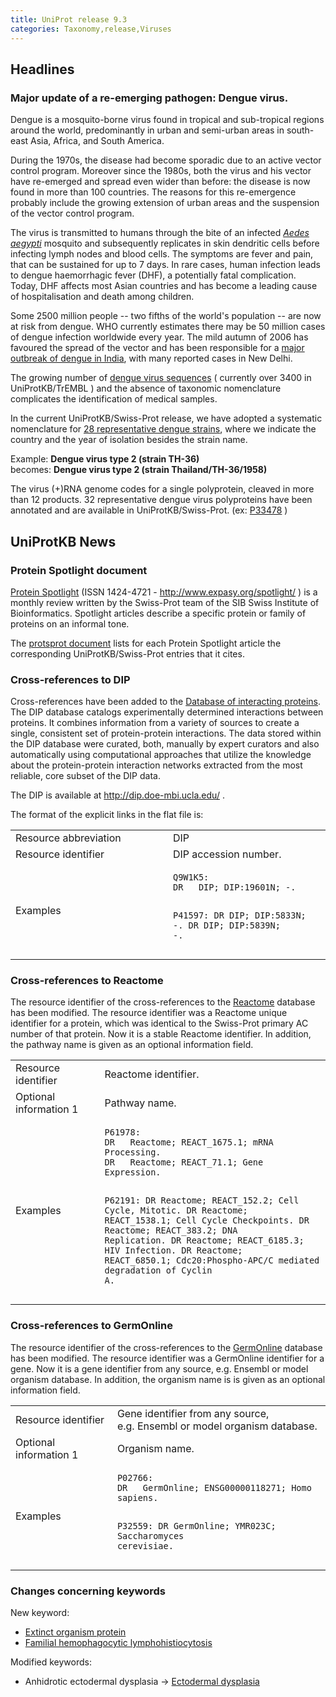 ```yaml
---
title: UniProt release 9.3
categories: Taxonomy,release,Viruses
---
```


## Headlines

### Major update of a re-emerging pathogen: Dengue virus.

Dengue is a mosquito-borne virus found in tropical and sub-tropical regions around the world, predominantly in urban and semi-urban areas in south-east Asia, Africa, and South America.

During the 1970s, the disease had become sporadic due to an active vector control program. Moreover since the 1980s, both the virus and his vector have re-emerged and spread even wider than before: the disease is now found in more than 100 countries. The reasons for this re-emergence probably include the growing extension of urban areas and the suspension of the vector control program.

The virus is transmitted to humans through the bite of an infected *[Aedes aegypti](http://www.uniprot.org/taxonomy/7159)* mosquito and subsequently replicates in skin dendritic cells before infecting lymph nodes and blood cells. The symptoms are fever and pain, that can be sustained for up to 7 days. In rare cases, human infection leads to dengue haemorrhagic fever (DHF), a potentially fatal complication. Today, DHF affects most Asian countries and has become a leading cause of hospitalisation and death among children.

Some 2500 million people -- two fifths of the world's population -- are now at risk from dengue. WHO currently estimates there may be 50 million cases of dengue infection worldwide every year. The mild autumn of 2006 has favoured the spread of the vector and has been responsible for a [major outbreak of dengue in India](http://en.wikipedia.org/wiki/2006_Dengue_outbreak_in_India), with many reported cases in New Delhi.

The growing number of [dengue virus sequences](http://www.uniprot.org/uniprot/?query=taxonomy:%22dengue+virus+group%22) ( currently over 3400 in UniProtKB/TrEMBL ) and the absence of taxonomic nomenclature complicates the identification of medical samples.

In the current UniProtKB/Swiss-Prot release, we have adopted a systematic nomenclature for [28 representative dengue strains](http://www.uniprot.org/taxonomy/?query=dengue+AND+virus+AND+reviewed%3ayes), where we indicate the country and the year of isolation besides the strain name.

Example: **Dengue virus type 2 (strain TH-36)**  
becomes: **Dengue virus type 2 (strain Thailand/TH-36/1958)**

The virus (+)RNA genome codes for a single polyprotein, cleaved in more than 12 products. 32 representative dengue virus polyproteins have been annotated and are available in UniProtKB/Swiss-Prot. (ex: [P33478](http://www.uniprot.org/uniprot/P33478) )

  

## UniProtKB News

### Protein Spotlight document

[Protein Spotlight](http://www.expasy.org/spotlight/) (ISSN 1424-4721 - <http://www.expasy.org/spotlight/> ) is a monthly review written by the Swiss-Prot team of the SIB Swiss Institute of Bioinformatics. Spotlight articles describe a specific protein or family of proteins on an informal tone.

The [protsprot document](https://ftp.uniprot.org/pub/databases/uniprot/current_release/knowledgebase/complete/docs/protspot) lists for each Protein Spotlight article the corresponding UniProtKB/Swiss-Prot entries that it cites.

### Cross-references to DIP

Cross-references have been added to the [Database of interacting proteins](http://dip.doe-mbi.ucla.edu/). The DIP database catalogs experimentally determined interactions between proteins. It combines information from a variety of sources to create a single, consistent set of protein-protein interactions. The data stored within the DIP database were curated, both, manually by expert curators and also automatically using computational approaches that utilize the knowledge about the protein-protein interaction networks extracted from the most reliable, core subset of the DIP data.

The DIP is available at <http://dip.doe-mbi.ucla.edu/> .

The format of the explicit links in the flat file is:

<table><colgroup><col style="width: 50%" /><col style="width: 50%" /></colgroup><tbody><tr class="odd"><td>Resource abbreviation</td><td>DIP</td></tr><tr class="even"><td>Resource identifier</td><td>DIP accession number.</td></tr><tr class="odd"><td>Examples</td><td><pre><code>Q9W1K5:
DR   DIP; DIP:19601N; -.

P41597:
DR   DIP; DIP:5833N; -.
DR   DIP; DIP:5839N; -.</code></pre></td></tr></tbody></table>

### Cross-references to Reactome

The resource identifier of the cross-references to the [Reactome](http://www.reactome.org/) database has been modified. The resource identifier was a Reactome unique identifier for a protein, which was identical to the Swiss-Prot primary AC number of that protein. Now it is a stable Reactome identifier. In addition, the pathway name is given as an optional information field.

<table><colgroup><col style="width: 28%" /><col style="width: 71%" /></colgroup><tbody><tr class="odd"><td>Resource identifier</td><td>Reactome identifier.</td></tr><tr class="even"><td>Optional information 1</td><td>Pathway name.</td></tr><tr class="odd"><td>Examples</td><td><pre><code>P61978:
DR   Reactome; REACT_1675.1; mRNA Processing.
DR   Reactome; REACT_71.1; Gene Expression.

P62191:
DR   Reactome; REACT_152.2; Cell Cycle, Mitotic.
DR   Reactome; REACT_1538.1; Cell Cycle Checkpoints.
DR   Reactome; REACT_383.2; DNA Replication.
DR   Reactome; REACT_6185.3; HIV Infection.
DR   Reactome; REACT_6850.1; Cdc20:Phospho-APC/C mediated degradation of Cyclin A.</code></pre></td></tr></tbody></table>

### Cross-references to GermOnline

The resource identifier of the cross-references to the [GermOnline](http://germonline.unibas.ch/) database has been modified. The resource identifier was a GermOnline identifier for a gene. Now it is a gene identifier from any source, e.g. Ensembl or model organism database. In addition, the organism name is is given as an optional information field.

<table><colgroup><col style="width: 32%" /><col style="width: 67%" /></colgroup><tbody><tr class="odd"><td>Resource identifier</td><td>Gene identifier from any source, e.g. Ensembl or model organism database.</td></tr><tr class="even"><td>Optional information 1</td><td>Organism name.</td></tr><tr class="odd"><td>Examples</td><td><pre><code>P02766:
DR   GermOnline; ENSG00000118271; Homo sapiens.

P32559:
DR   GermOnline; YMR023C; Saccharomyces cerevisiae.</code></pre></td></tr></tbody></table>

### Changes concerning keywords

New keyword:

-   [Extinct organism protein](http://www.uniprot.org/keywords/KW-0952)
-   [Familial hemophagocytic lymphohistiocytosis](http://www.uniprot.org/keywords/KW-0951)

Modified keywords:

-   Anhidrotic ectodermal dysplasia -&gt; [Ectodermal dysplasia](http://www.uniprot.org/keywords/KW-0038)
